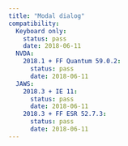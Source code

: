 ```yaml
---
title: "Modal dialog"
compatibility:
  Keyboard only:
    status: pass
    date: 2018-06-11
  NVDA:
    2018.1 + FF Quantum 59.0.2:
      status: pass
      date: 2018-06-11
  JAWS:
    2018.3 + IE 11:
      status: pass
      date: 2018-06-11
    2018.3 + FF ESR 52.7.3:
      status: pass
      date: 2018-06-11
---
```

